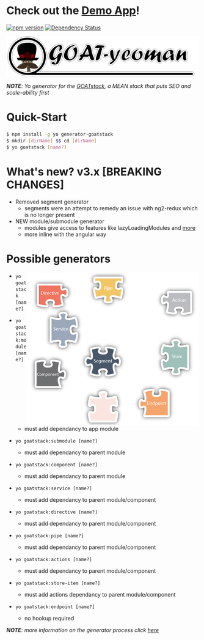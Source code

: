# Check out the [Demo App](http://www.goatstack.com/)!

[![npm version](https://img.shields.io/npm/v/generator-goatstack.svg)](https://www.npmjs.com/package/generator-goatstack)
[![Dependency Status](https://img.shields.io/david/projectSHAI/GOATstack.svg)](https://david-dm.org/JCThomas4214/GOAT-yeoman.svg)

![GOAT-yeoman](https://github.com/JCThomas4214/Documentation/blob/master/GOAT-yeoman/goat-yeoman-banner.png)

_**NOTE**: Yo generator for the [GOATstack](https://github.com/projectSHAI/GOATstack), a MEAN stack that puts SEO and scale-ability first_

# Quick-Start

```sh
$ npm install -g yo generator-goatstack
$ mkdir [dirName] $$ cd [dirName]
$ yo goatstack [name?]
```

# What's new? v3.x [BREAKING CHANGES]

* Removed segment generator
  * segments were an attempt to remedy an issue with ng2-redux which is no longer present
* NEW module/submodule generator
  * modules give access to features like lazyLoadingModules and [more](https://angular.io/docs/ts/latest/guide/ngmodule.html)
  * more inline with the angular way


# Possible generators
  <img align="right" src="https://github.com/JCThomas4214/Documentation/blob/master/GOAT-yeoman/puzzle-pieces.png"/>
  
  + `yo goatstack [name?]`
  
  + `yo goatstack:module [name?]`
    + must add dependancy to app module

  + `yo goatstack:submodule [name?]`
    + must add dependancy to parent module
  
  + `yo goatstack:component [name?]`
    + must add dependancy to parent module
  
  + `yo goatstack:service [name?]`
    + must add dependancy to parent module/component
  
  + `yo goatstack:directive [name?]`
    + must add dependancy to parent module/component
  
  + `yo goatstack:pipe [name?]`
    + must add dependancy to parent module/component
  
  + `yo goatstack:actions [name?]`
    + must add dependancy to parent module/component
  
  + `yo goatstack:store-item [name?]`
    + must add actions dependancy to parent module/component
  
  + `yo goatstack:endpoint [name?]`
    + no hookup required
  
  
_**NOTE**: more information on the generator process click [here](https://github.com/projectSHAI/GOATstack/wiki/Yeoman-Generator-usage)_
